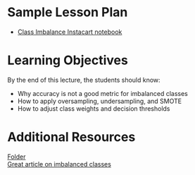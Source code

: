 # Sample Lesson Plan
- [Class Imbalance Instacart notebook](class_imbalance_instacart.ipynb)

# Learning Objectives
By the end of this lecture, the students should know:

* Why accuracy is not a good metric for imbalanced classes
* How to apply oversampling, undersampling, and SMOTE
* How to adjust class weights and decision thresholds

# Additional Resources
[Folder](additional_resources/)  
[Great article on imbalanced classes](https://www.svds.com/learning-imbalanced-classes/)
